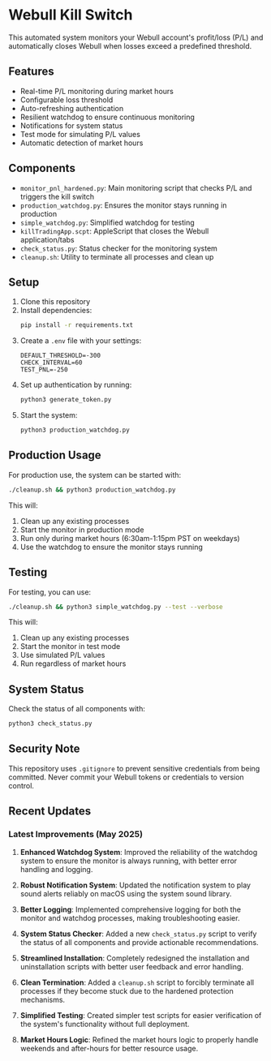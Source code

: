# Webull Kill Switch

This automated system monitors your Webull account's profit/loss (P/L) and automatically closes Webull when losses exceed a predefined threshold.

## Features

- Real-time P/L monitoring during market hours
- Configurable loss threshold
- Auto-refreshing authentication
- Resilient watchdog to ensure continuous monitoring
- Notifications for system status
- Test mode for simulating P/L values
- Automatic detection of market hours

## Components

- `monitor_pnl_hardened.py`: Main monitoring script that checks P/L and triggers the kill switch
- `production_watchdog.py`: Ensures the monitor stays running in production
- `simple_watchdog.py`: Simplified watchdog for testing
- `killTradingApp.scpt`: AppleScript that closes the Webull application/tabs
- `check_status.py`: Status checker for the monitoring system
- `cleanup.sh`: Utility to terminate all processes and clean up

## Setup

1. Clone this repository
2. Install dependencies:
   ```bash
   pip install -r requirements.txt
   ```
3. Create a `.env` file with your settings:
   ```
   DEFAULT_THRESHOLD=-300
   CHECK_INTERVAL=60
   TEST_PNL=-250
   ```
4. Set up authentication by running:
   ```bash
   python3 generate_token.py
   ```
5. Start the system:
   ```bash
   python3 production_watchdog.py
   ```

## Production Usage

For production use, the system can be started with:

```bash
./cleanup.sh && python3 production_watchdog.py
```

This will:

1. Clean up any existing processes
2. Start the monitor in production mode
3. Run only during market hours (6:30am-1:15pm PST on weekdays)
4. Use the watchdog to ensure the monitor stays running

## Testing

For testing, you can use:

```bash
./cleanup.sh && python3 simple_watchdog.py --test --verbose
```

This will:

1. Clean up any existing processes
2. Start the monitor in test mode
3. Use simulated P/L values
4. Run regardless of market hours

## System Status

Check the status of all components with:

```bash
python3 check_status.py
```

## Security Note

This repository uses `.gitignore` to prevent sensitive credentials from being committed. Never commit your Webull tokens or credentials to version control.

## Recent Updates

### Latest Improvements (May 2025)

1. **Enhanced Watchdog System**: Improved the reliability of the watchdog system to ensure the monitor is always running, with better error handling and logging.

2. **Robust Notification System**: Updated the notification system to play sound alerts reliably on macOS using the system sound library.

3. **Better Logging**: Implemented comprehensive logging for both the monitor and watchdog processes, making troubleshooting easier.

4. **System Status Checker**: Added a new `check_status.py` script to verify the status of all components and provide actionable recommendations.

5. **Streamlined Installation**: Completely redesigned the installation and uninstallation scripts with better user feedback and error handling.

6. **Clean Termination**: Added a `cleanup.sh` script to forcibly terminate all processes if they become stuck due to the hardened protection mechanisms.

7. **Simplified Testing**: Created simpler test scripts for easier verification of the system's functionality without full deployment.

8. **Market Hours Logic**: Refined the market hours logic to properly handle weekends and after-hours for better resource usage.
